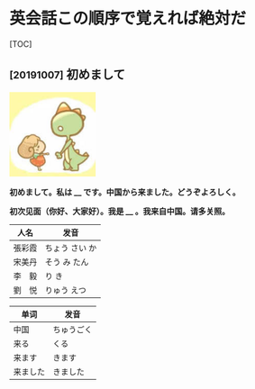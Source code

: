 # 英会話この順序で覚えれば絶対だ



[TOC]

## <small>[20191007]</small> 初めまして

 <img src="../../images/SSPD001/20191007.jpg" height="150px">

**初めまして。私は __ です。中国から来ました。どうぞよろしく。**

**初次见面（你好、大家好）。我是 __ 。我来自中国。请多关照。**

| 人名   | 发音           |
| ------ | -------------- |
| 張彩霞 | ちょう さい か |
| 宋美丹 | そう み たん   |
| 李　毅 | り き          |
| 劉　悦 | りゅう えつ    |

| 单词     | 发音       |
| -------- | ---------- |
| 中国     | ちゅうごく |
| 来る     | くる       |
| 来ます   | きます     |
| 来ました | きました   |

